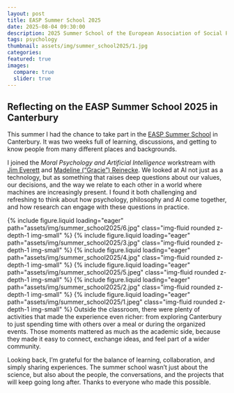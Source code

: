 ```yaml
---
layout: post
title: EASP Summer School 2025
date: 2025-08-04 09:30:00
description: 2025 Summer School of the European Association of Social Psychology, hosted at the University of Kent
tags: psychology
thumbnail: assets/img/summer_school2025/1.jpg
categories:
featured: true
images:
  compare: true
  slider: true
---
```

## Reflecting on the EASP Summer School 2025 in Canterbury

This summer I had the chance to take part in the <a href='https://blogs.kent.ac.uk/easp2025/thematic-workstreams/'>EASP Summer School</a> in Canterbury. It was two weeks full of learning, discussions, and getting to know people from many different places and backgrounds.  

I joined the *Moral Psychology and Artificial Intelligence* workstream with <a href='https://www.jimaceverett.com'>Jim Everett</a> and <a href='https://www.mgreinecke.com'>Madeline (“Gracie”) Reinecke</a>. We looked at AI not just as a technology, but as something that raises deep questions about our values, our decisions, and the way we relate to each other in a world where machines are increasingly present. I found it both challenging and refreshing to think about how psychology, philosophy and AI come together, and how research can engage with these questions in practice.  

<swiper-container keyboard="true" navigation="true" pagination="true" pagination-clickable="true" pagination-dynamic-bullets="true" rewind="true">
  <swiper-slide>{% include figure.liquid loading="eager" path="assets/img/summer_school2025/6.jpg" class="img-fluid rounded z-depth-1 img-small" %}</swiper-slide>
  <swiper-slide>{% include figure.liquid loading="eager" path="assets/img/summer_school2025/3.jpg" class="img-fluid rounded z-depth-1 img-small" %}</swiper-slide>
  <swiper-slide>{% include figure.liquid loading="eager" path="assets/img/summer_school2025/4.jpg" class="img-fluid rounded z-depth-1 img-small" %}</swiper-slide>
  <swiper-slide>{% include figure.liquid loading="eager" path="assets/img/summer_school2025/5.jpeg" class="img-fluid rounded z-depth-1 img-small" %}</swiper-slide>
 <swiper-slide>{% include figure.liquid loading="eager" path="assets/img/summer_school2025/2.jpg" class="img-fluid rounded z-depth-1 img-small" %}</swiper-slide>
  <swiper-slide>{% include figure.liquid loading="eager" path="assets/img/summer_school2025/1.jpeg" class="img-fluid rounded z-depth-1 img-small" %}</swiper-slide>
</swiper-container>
Outside the classroom, there were plenty of activities that made the experience even richer: from exploring Canterbury to just spending time with others over a meal or during the organized events. Those moments mattered as much as the academic side, because they made it easy to connect, exchange ideas, and feel part of a wider community.  

Looking back, I’m grateful for the balance of learning, collaboration, and simply sharing experiences. The summer school wasn’t just about the science, but also about the people, the conversations, and the projects that will keep going long after. Thanks to everyone who made this possible.  
